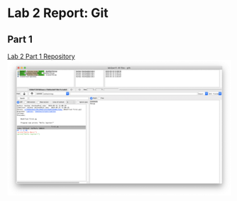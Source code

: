 # Lab 2 Report: Git

## Part 1

[Lab 2 Part 1 Repository](https://github.com/beshaz/lab2part1)
![Branching Diagram](lab-02-images/Branching-Diagram.png)
